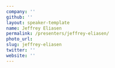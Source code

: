 ```yaml
---
company: ''
github: ''
layout: speaker-template
name: Jeffrey Eliasen
permalink: /presenters/jeffrey-eliasen/
photo_url:
slug: jeffrey-eliasen
twitter: ''
website: ''
---
```

